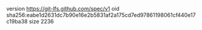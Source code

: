 version https://git-lfs.github.com/spec/v1
oid sha256:eabe1d2631dc7b90e16e2b5831af2a175cd7ed97861198061cf440e17c19ba38
size 2236
